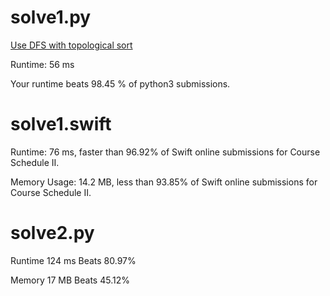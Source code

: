 # solve1.py

[Use DFS with topological sort](https://www.youtube.com/watch?v=NyP3TKcruO8&index=68&list=PLRdD1c6QbAqJn0606RlOR6T3yUqFWKwmX)

Runtime: 56 ms

Your runtime beats 98.45 % of python3 submissions.

# solve1.swift

Runtime: 76 ms, faster than 96.92% of Swift online submissions for Course Schedule II.

Memory Usage: 14.2 MB, less than 93.85% of Swift online submissions for Course Schedule II.

# solve2.py

Runtime 124 ms Beats 80.97%

Memory 17 MB Beats 45.12%
